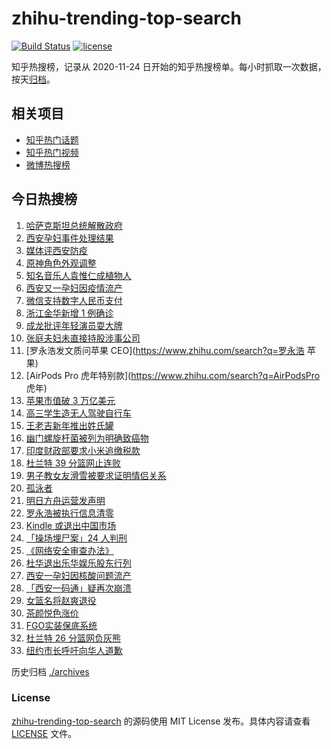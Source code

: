 # zhihu-trending-top-search

[![Build Status](https://github.com/justjavac/zhihu-trending-top-search/workflows/ci/badge.svg?branch=main)](https://github.com/justjavac/zhihu-trending-top-search/actions)
[![license](https://img.shields.io/github/license/justjavac/zhihu-trending-top-search)](https://github.com/justjavac/zhihu-trending-top-search/blob/main/LICENSE)

知乎热搜榜，记录从 2020-11-24 日开始的知乎热搜榜单。每小时抓取一次数据，按天[归档](./archives)。

## 相关项目

- [知乎热门话题](https://github.com/justjavac/zhihu-trending-hot-questions)
- [知乎热门视频](https://github.com/justjavac/zhihu-trending-hot-video)
- [微博热搜榜](https://github.com/justjavac/weibo-trending-hot-search)

## 今日热搜榜

<!-- BEGIN -->
<!-- 最后更新时间 Thu Jan 06 2022 16:17:44 GMT+0800 (China Standard Time) -->

1. [哈萨克斯坦总统解散政府](https://www.zhihu.com/search?q=哈萨克斯坦)
1. [西安孕妇事件处理结果](https://www.zhihu.com/search?q=西安孕妇)
1. [媒体评西安防疫](https://www.zhihu.com/search?q=西安疫情)
1. [原神角色外观调整](https://www.zhihu.com/search?q=原神)
1. [知名音乐人袁惟仁成植物人](https://www.zhihu.com/search?q=袁惟仁)
1. [西安又一孕妇因疫情流产](https://www.zhihu.com/search?q=西安孕妇流产)
1. [微信支持数字人民币支付](https://www.zhihu.com/search?q=数字人民币)
1. [浙江金华新增 1 例确诊](https://www.zhihu.com/search?q=浙江疫情)
1. [成龙批评年轻演员耍大牌](https://www.zhihu.com/search?q=成龙批评年轻演员)
1. [张庭夫妇未直接持股涉事公司](https://www.zhihu.com/search?q=张庭夫妇)
1. [罗永浩发文质问苹果 CEO](https://www.zhihu.com/search?q=罗永浩 苹果)
1. [AirPods Pro 虎年特别款](https://www.zhihu.com/search?q=AirPodsPro 虎年)
1. [苹果市值破 3 万亿美元](https://www.zhihu.com/search?q=苹果市值)
1. [高三学生造无人驾驶自行车](https://www.zhihu.com/search?q=无人驾驶自行车)
1. [王老吉新年推出姓氏罐](https://www.zhihu.com/search?q=王老吉)
1. [幽门螺旋杆菌被列为明确致癌物](https://www.zhihu.com/search?q=幽门螺旋杆菌)
1. [印度财政部要求小米追缴税款](https://www.zhihu.com/search?q=小米)
1. [杜兰特 39 分篮网止连败](https://www.zhihu.com/search?q=篮网)
1. [男子教女友滑雪被要求证明情侣关系](https://www.zhihu.com/search?q=云佛山滑雪场)
1. [孤泳者](https://www.zhihu.com/search?q=孤泳者)
1. [明日方舟运营发声明](https://www.zhihu.com/search?q=明日方舟)
1. [罗永浩被执行信息清零](https://www.zhihu.com/search?q=罗永浩)
1. [Kindle 或退出中国市场](https://www.zhihu.com/search?q=Kindle)
1. [「操场埋尸案」24 人判刑](https://www.zhihu.com/search?q=操场埋尸案)
1. [《网络安全审查办法》](https://www.zhihu.com/search?q=网络安全审查办法)
1. [杜华退出乐华娱乐股东行列](https://www.zhihu.com/search?q=杜华)
1. [西安一孕妇因核酸问题流产](https://www.zhihu.com/search?q=西安孕妇)
1. [「西安一码通」疑再次崩溃](https://www.zhihu.com/search?q=西安一码通)
1. [女篮名将赵爽退役](https://www.zhihu.com/search?q=赵爽)
1. [茶颜悦色涨价](https://www.zhihu.com/search?q=茶颜悦色)
1. [FGO实装保底系统](https://www.zhihu.com/search?q=fgo)
1. [杜兰特 26 分篮网负灰熊](https://www.zhihu.com/search?q=篮网)
1. [纽约市长呼吁向华人道歉](https://www.zhihu.com/search?q=纽约市长道歉)

<!-- END -->

历史归档 [./archives](./archives)

### License

[zhihu-trending-top-search](https://github.com/justjavac/zhihu-trending-top-search)
的源码使用 MIT License 发布。具体内容请查看 [LICENSE](./LICENSE) 文件。
